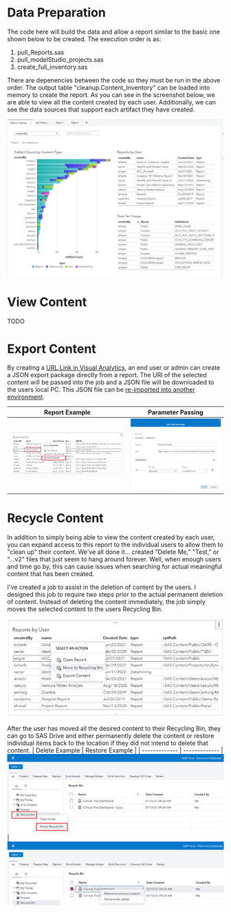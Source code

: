 # Data Preparation
The code here will build the data and allow a report similar to the basic one shown below to be created. The execution order is as:

1. pull_Reports.sas
2. pull_modelStudio_projects.sas
3. create_full_inventory.sas

There are depenencies between the code so they must be run in the above order. The output table "cleanup.Content_Inventory" can be loaded into memory to create the report. As you can see in the screenshot below, we are able to view all the content created by each user. Additionally, we can see the data sources that support each artifact they have created.  

![Example Cleanup Report](/cleanup_report.png "cleanup image")

# View Content

TODO

# Export Content

By creating a [URL Link in Visual Analytics](https://go.documentation.sas.com/doc/en/vacdc/8.5/vareportdata/p0qqtmobryw64un1922tyxumhv4a.htm#p17slquu0nhg4an19rvlurtkgk38), an end user or admin can create a JSON export package directly from a report. The URI of the selected content will be passed into the job and a JSON file will be downloaded to the users local PC. This JSON file can be [re-imported into another environment](https://go.documentation.sas.com/doc/en/calcdc/3.5/calpromotion/n0djzpossyj6rrn1vvi1wfvp2qhp.htm#p1h997oay4wsjon1uby6m99zzhsx).  

| Report Example | Parameter Passing |
| ------------- | ------------- |
![Export Content](/export_content.png "Delete")|![Parameter Example](/Export_Parameters.png "Restore")


# Recycle Content
In addition to simply being able to view the content created by each user, you can expand access to this report to the individual users to allow them to "clean up" their content. We've all done it... created "Delete Me," "Test," or "...v2" files that just seem to hang around forever. Well, when enough users and time go by, this can cause issues when searching for actual meaningful content that has been created.

I've created a job to assist in the deletion of content by the users. I designed this job to require two steps prior to the actual permanent deletion of content. Instead of deleting the content immediately, the job simply moves the selected content to the users Recycling Bin. 

![Move To Recycle Bin](/Move-to-Recycle.png "recycleBin image")

After the user has moved all the desired content to their Recycling Bin, they can go to SAS Drive and either permanently delete the content or restore individual items back to the location if they did not intend to delete that content.
| Delete Example | Restore Example |
| ------------- | ------------- |
![Permanently Delete Content](/recycle_content.png "Delete")|![Restore Content](/restore_content.png "Restore")

